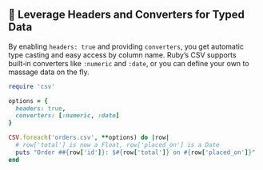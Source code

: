 ## 🔧 Leverage Headers and Converters for Typed Data

By enabling `headers: true` and providing `converters`, you get automatic type casting and easy access by column name. Ruby’s CSV supports built‑in converters like `:numeric` and `:date`, or you can define your own to massage data on the fly.

```ruby
require 'csv'

options = {
  headers: true,
  converters: [:numeric, :date]
}

CSV.foreach('orders.csv', **options) do |row|
  # row['total'] is now a Float, row['placed_on'] is a Date
  puts "Order ##{row['id']}: $#{row['total']} on #{row['placed_on']}"
end
```

